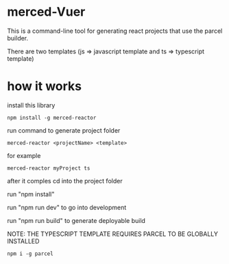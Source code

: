 # merced-Vuer

This is a command-line tool for generating react projects that use the parcel builder.

There are two templates (js => javascript template and ts => typescript template)

# how it works

install this library

```
npm install -g merced-reactor
```

run command to generate project folder

```
merced-reactor <projectName> <template>
```

for example

```
merced-reactor myProject ts
```

after it comples cd into the project folder

run "npm install"

run "npm run dev" to go into development

run "npm run build" to generate deployable build

NOTE: THE TYPESCRIPT TEMPLATE REQUIRES PARCEL TO BE GLOBALLY INSTALLED

```
npm i -g parcel
```
